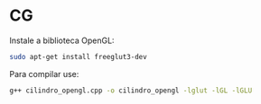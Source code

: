 # CG

Instale a biblioteca OpenGL: 

```bash
sudo apt-get install freeglut3-dev
```

Para compilar use:

```bash
g++ cilindro_opengl.cpp -o cilindro_opengl -lglut -lGL -lGLU
```
